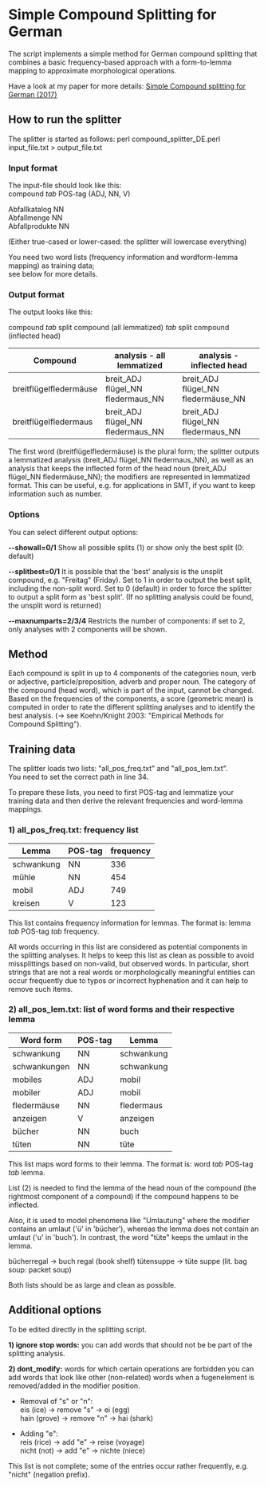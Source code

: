 # Simple Compound Splitting for German

The script implements a simple method for German compound splitting that combines a basic frequency-based approach with a form-to-lemma mapping to approximate morphological operations.

Have a look at my paper for more details:
[Simple Compound splitting for German (2017)](https://www.aclweb.org/anthology/W17-1722/)

## How to run the splitter

The splitter is started as follows:
perl compound_splitter_DE.perl input_file.txt > output_file.txt


### Input format 
The input-file should look like this: \
compound *tab* POS-tag (ADJ, NN, V) 

Abfallkatalog NN  \
Abfallmenge  NN  \
Abfallprodukte NN 

(Either true-cased or lower-cased: the splitter will lowercase everything)

You need two word lists (frequency information and wordform-lemma mapping) as training data; \
see below for more details.


### Output format

The output looks like this:

compound *tab* split compound (all lemmatized) *tab* split compound (inflected head)

Compound | analysis - all lemmatized | analysis - inflected head
|----|-------|-------
|breitflügelfledermäuse |  breit_ADJ flügel_NN fledermaus_NN  | breit_ADJ flügel_NN fledermäuse_NN 
|breitflügelfledermaus   | breit_ADJ flügel_NN fledermaus_NN   | breit_ADJ flügel_NN fledermaus_NN

The first word (breitflügelfledermäuse) is the plural form; the splitter outputs a lemmatized analysis
(breit_ADJ flügel_NN fledermaus_NN), as well as an analysis that keeps the inflected form of the head
noun (breit_ADJ flügel_NN fledermäuse_NN); the modifiers are represented in lemmatized format.
This can be useful, e.g. for applications in SMT, if you want to keep information such as number.


### Options 

You can select different output options:

**--showall=0/1**
Show all possible splits (1) or show only the best split (0: default)

**--splitbest=0/1**
It is possible that the 'best' analysis is the unsplit compound, e.g. "Freitag" (Friday).
Set to 1 in order to output the best split, including the non-split word.
Set to 0 (default) in order to force the splitter to output a split form as 'best split'.
(If no splitting analysis could be found, the unsplit word is returned)

**--maxnumparts=2/3/4**
Restricts the number of components: if set to 2, only analyses with 2 components will be shown.


## Method
Each compound is split in up to 4 components of the categories noun, verb or adjective,
particle/preposition, adverb and proper noun.
The category of the compound (head word), which is part of the input, cannot be changed.
Based on the frequencies of the components, a score (geometric mean) is computed in
order to rate the different splitting analyses and to identify the best analysis.
(-> see Koehn/Knight 2003: "Empirical Methods for Compound Splitting").


## Training data

The splitter loads two lists: "all_pos_freq.txt" and "all_pos_lem.txt". \
You need to set the correct path in line 34.

To prepare these lists, you need to first POS-tag and lemmatize your training data and then derive the relevant frequencies and word-lemma mappings.

### 1) all_pos_freq.txt: frequency list

|Lemma|POS-tag|frequency
|------|---------|----------
|schwankung  |    NN   |   336 
|mühle |  NN  |    454  
|mobil |  ADJ   |  749 
|kreisen	 | V  |	123

This list contains frequency information for lemmas.
The format is: lemma *tab* POS-tag *tab* frequency.

All words occurring in this list are considered as potential components in the splitting analyses.
It helps to keep this list as clean as possible to avoid missplittings based on non-valid,
but observed words.
In particular, short strings that are not a real words or morphologically meaningful entities
can occur frequently due to typos or incorrect hyphenation and it can help to remove such items.

### 2) all_pos_lem.txt: list of word forms and their respective lemma 

Word form|POS-tag|Lemma
----------|---------|------
schwankung   |   NN   |   schwankung
schwankungen |   NN  |    schwankung
mobiles	|	ADJ	| mobil
mobiler	|	ADJ |	mobil
fledermäuse |    NN  |     fledermaus
anzeigen  |    V   |    anzeigen
bücher  |	NN    |  buch
tüten	|	NN	| tüte

This list maps word forms to their lemma.
The format is: word *tab* POS-tag *tab* lemma.

List (2) is needed to find the lemma of the head noun of the compound 
(the rightmost component of a compound) if the compound happens to be inflected.

Also, it is used to model phenomena like "Umlautung" where the modifier contains an umlaut
('ü' in 'bücher'), whereas the lemma does not contain an umlaut ('u' in 'buch').
In contrast, the word "tüte" keeps the umlaut in the lemma.

bücherregal -> buch regal (book shelf)
tütensuppe -> tüte suppe (lit. bag soup: packet soup)

Both lists should be as large and clean as possible.

## Additional options

To be edited directly in the splitting script.

**1) ignore stop words:** you can add words that should not be be part of the splitting analysis.


**2) dont_modify:** words for which certain operations are forbidden
you can add words that look like other (non-related) words when a fugenelement is removed/added
in the modifier position.

* Removal of "s" or "n": \
    eis (ice) -> remove "s" -> ei (egg) \
    hain (grove) -> remove "n" -> hai (shark) 

* Adding "e": \
    reis (rice) -> add "e" -> reise (voyage) \
    nicht (not) -> add "e" -> nichte (niece)

This list is not complete; some of the entries occur rather frequently, e.g. "nicht" (negation prefix).

